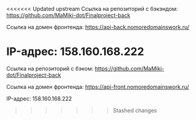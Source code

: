 <<<<<<< Updated upstream
Ссылка на репозиторий с бэкэндом: https://github.com/MaMiki-dot/Finalproject-back

Ссылка на домен фронтенда: https://api-back.nomoredomainswork.ru/

IP-адрес: 158.160.168.222
=======
Ссылка на репозиторий с бэком: https://github.com/MaMiki-dot/Finalproject-back

Ссылка на домен фронтенда: https://api-front.nomoredomainswork.ru/

IP-адрес: 158.160.168.222
>>>>>>> Stashed changes
